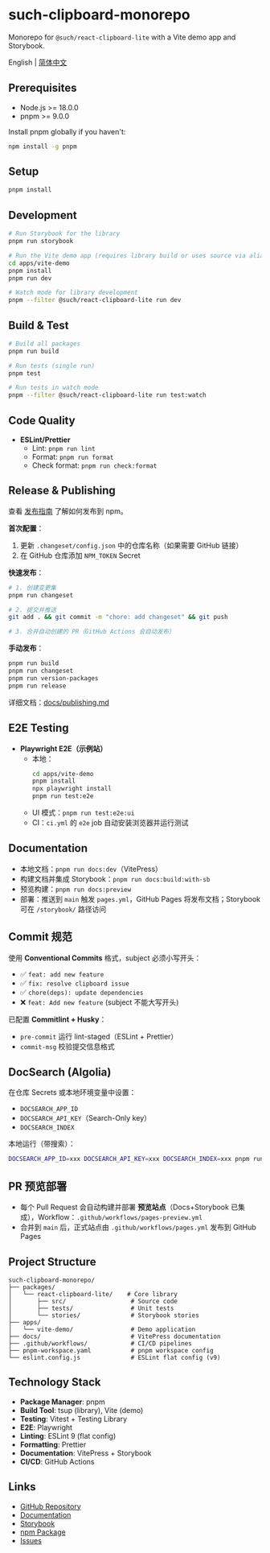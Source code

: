 # such-clipboard-monorepo

Monorepo for `@such/react-clipboard-lite` with a Vite demo app and Storybook.

English | [简体中文](./README.zh-CN.md)

## Prerequisites

- Node.js >= 18.0.0
- pnpm >= 9.0.0

Install pnpm globally if you haven't:

```bash
npm install -g pnpm
```

## Setup

```bash
pnpm install
```

## Development

```bash
# Run Storybook for the library
pnpm run storybook

# Run the Vite demo app (requires library build or uses source via alias)
cd apps/vite-demo
pnpm install
pnpm run dev

# Watch mode for library development
pnpm --filter @such/react-clipboard-lite run dev
```

## Build & Test

```bash
# Build all packages
pnpm run build

# Run tests (single run)
pnpm test

# Run tests in watch mode
pnpm --filter @such/react-clipboard-lite run test:watch
```

## Code Quality

- **ESLint/Prettier**
  - Lint: `pnpm run lint`
  - Format: `pnpm run format`
  - Check format: `pnpm run check:format`

## Release & Publishing

查看 [发布指南](./PUBLISHING.md) 了解如何发布到 npm。

**首次配置**：

1. 更新 `.changeset/config.json` 中的仓库名称（如果需要 GitHub 链接）
2. 在 GitHub 仓库添加 `NPM_TOKEN` Secret

**快速发布**：

```bash
# 1. 创建变更集
pnpm run changeset

# 2. 提交并推送
git add . && git commit -m "chore: add changeset" && git push

# 3. 合并自动创建的 PR（GitHub Actions 会自动发布）
```

**手动发布**：

```bash
pnpm run build
pnpm run changeset
pnpm run version-packages
pnpm run release
```

详细文档：[docs/publishing.md](./docs/publishing.md)

## E2E Testing

- **Playwright E2E（示例站）**
  - 本地：
    ```bash
    cd apps/vite-demo
    pnpm install
    npx playwright install
    pnpm run test:e2e
    ```
  - UI 模式：`pnpm run test:e2e:ui`
  - CI：`ci.yml` 的 `e2e` job 自动安装浏览器并运行测试

## Documentation

- 本地文档：`pnpm run docs:dev`（VitePress）
- 构建文档并集成 Storybook：`pnpm run docs:build:with-sb`
- 预览构建：`pnpm run docs:preview`
- 部署：推送到 `main` 触发 `pages.yml`，GitHub Pages 将发布文档；Storybook 可在 `/storybook/` 路径访问

## Commit 规范

使用 **Conventional Commits** 格式，subject 必须小写开头：

- ✅ `feat: add new feature`
- ✅ `fix: resolve clipboard issue`
- ✅ `chore(deps): update dependencies`
- ❌ `feat: Add new feature` (subject 不能大写开头)

已配置 **Commitlint + Husky**：

- `pre-commit` 运行 lint-staged（ESLint + Prettier）
- `commit-msg` 校验提交信息格式

## DocSearch (Algolia)

在仓库 Secrets 或本地环境变量中设置：

- `DOCSEARCH_APP_ID`
- `DOCSEARCH_API_KEY`（Search-Only key）
- `DOCSEARCH_INDEX`

本地运行（带搜索）：

```bash
DOCSEARCH_APP_ID=xxx DOCSEARCH_API_KEY=xxx DOCSEARCH_INDEX=xxx pnpm run docs:dev
```

## PR 预览部署

- 每个 Pull Request 会自动构建并部署 **预览站点**（Docs+Storybook 已集成），Workflow：`.github/workflows/pages-preview.yml`
- 合并到 `main` 后，正式站点由 `.github/workflows/pages.yml` 发布到 GitHub Pages

## Project Structure

```
such-clipboard-monorepo/
├── packages/
│   └── react-clipboard-lite/    # Core library
│       ├── src/                  # Source code
│       ├── tests/                # Unit tests
│       └── stories/              # Storybook stories
├── apps/
│   └── vite-demo/                # Demo application
├── docs/                         # VitePress documentation
├── .github/workflows/            # CI/CD pipelines
├── pnpm-workspace.yaml           # pnpm workspace config
└── eslint.config.js              # ESLint flat config (v9)
```

## Technology Stack

- **Package Manager**: pnpm
- **Build Tool**: tsup (library), Vite (demo)
- **Testing**: Vitest + Testing Library
- **E2E**: Playwright
- **Linting**: ESLint 9 (flat config)
- **Formatting**: Prettier
- **Documentation**: VitePress + Storybook
- **CI/CD**: GitHub Actions

## Links

- [GitHub Repository](https://github.com/suchuhong/clipboard-monorepo)
- [Documentation](https://suchuhong.github.io/clipboard-monorepo/)
- [Storybook](https://suchuhong.github.io/clipboard-monorepo/storybook/)
- [npm Package](https://www.npmjs.com/package/@such/react-clipboard-lite)
- [Issues](https://github.com/suchuhong/clipboard-monorepo/issues)
